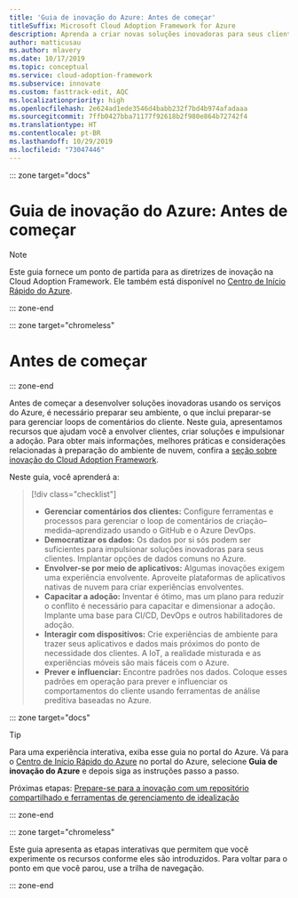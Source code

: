 ```yaml
---
title: 'Guia de inovação do Azure: Antes de começar'
titleSuffix: Microsoft Cloud Adoption Framework for Azure
description: Aprenda a criar novas soluções inovadoras para seus clientes usando o Azure.
author: matticusau
ms.author: mlavery
ms.date: 10/17/2019
ms.topic: conceptual
ms.service: cloud-adoption-framework
ms.subservice: innovate
ms.custom: fasttrack-edit, AQC
ms.localizationpriority: high
ms.openlocfilehash: 2e624ad1ede3546d4babb232f7bd4b974afadaaa
ms.sourcegitcommit: 7ffb0427bba71177f92618b2f980e864b72742f4
ms.translationtype: HT
ms.contentlocale: pt-BR
ms.lasthandoff: 10/29/2019
ms.locfileid: "73047446"
---
```

::: zone target="docs"

# <a name="azure-innovation-guide-before-you-start"></a>Guia de inovação do Azure: Antes de começar

> [!NOTE]
> Este guia fornece um ponto de partida para as diretrizes de inovação na Cloud Adoption Framework. Ele também está disponível no [Centro de Início Rápido do Azure](https://portal.azure.com/?feature.quickstart=true#blade/Microsoft_Azure_Resources/QuickstartCenterBlade).

::: zone-end

::: zone target="chromeless"

# <a name="before-you-start"></a>Antes de começar

::: zone-end

Antes de começar a desenvolver soluções inovadoras usando os serviços do Azure, é necessário preparar seu ambiente, o que inclui preparar-se para gerenciar loops de comentários do cliente. Neste guia, apresentamos recursos que ajudam você a envolver clientes, criar soluções e impulsionar a adoção. Para obter mais informações, melhores práticas e considerações relacionadas à preparação do ambiente de nuvem, confira a [seção sobre inovação do Cloud Adoption Framework](../index.md).

Neste guia, você aprenderá a:

> [!div class="checklist"]
>
> - **Gerenciar comentários dos clientes:** Configure ferramentas e processos para gerenciar o loop de comentários de criação–medida–aprendizado usando o GitHub e o Azure DevOps.
> - **Democratizar os dados:** Os dados por si sós podem ser suficientes para impulsionar soluções inovadoras para seus clientes. Implantar opções de dados comuns no Azure.
> - **Envolver-se por meio de aplicativos:** Algumas inovações exigem uma experiência envolvente. Aproveite plataformas de aplicativos nativas de nuvem para criar experiências envolventes.
> - **Capacitar a adoção:** Inventar é ótimo, mas um plano para reduzir o conflito é necessário para capacitar e dimensionar a adoção. Implante uma base para CI/CD, DevOps e outros habilitadores de adoção.
> - **Interagir com dispositivos:** Crie experiências de ambiente para trazer seus aplicativos e dados mais próximos do ponto de necessidade dos clientes. A IoT, a realidade misturada e as experiências móveis são mais fáceis com o Azure.
> - **Prever e influenciar:** Encontre padrões nos dados. Coloque esses padrões em operação para prever e influenciar os comportamentos do cliente usando ferramentas de análise preditiva baseadas no Azure.

::: zone target="docs"

> [!TIP]
> Para uma experiência interativa, exiba esse guia no portal do Azure. Vá para o [Centro de Início Rápido do Azure](https://portal.azure.com/?feature.quickstart=true#blade/Microsoft_Azure_Resources/QuickstartCenterBlade) no portal do Azure, selecione **Guia de inovação do Azure** e depois siga as instruções passo a passo.

Próximas etapas: [Prepare-se para a inovação com um repositório compartilhado e ferramentas de gerenciamento de idealização](./adoption.md)

::: zone-end

::: zone target="chromeless"

Este guia apresenta as etapas interativas que permitem que você experimente os recursos conforme eles são introduzidos. Para voltar para o ponto em que você parou, use a trilha de navegação.

::: zone-end
